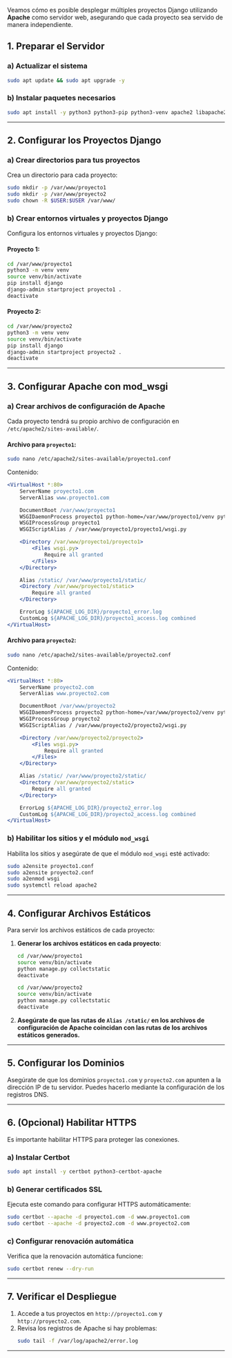 Veamos cómo es posible desplegar múltiples proyectos Django utilizando **Apache** como servidor web, asegurando que cada proyecto sea servido de manera independiente.
## **1. Preparar el Servidor**

### a) Actualizar el sistema
```bash
sudo apt update && sudo apt upgrade -y
```

### b) Instalar paquetes necesarios
```bash
sudo apt install -y python3 python3-pip python3-venv apache2 libapache2-mod-wsgi-py3
```

---

## **2. Configurar los Proyectos Django**

### a) Crear directorios para tus proyectos
Crea un directorio para cada proyecto:
```bash
sudo mkdir -p /var/www/proyecto1
sudo mkdir -p /var/www/proyecto2
sudo chown -R $USER:$USER /var/www/
```

### b) Crear entornos virtuales y proyectos Django
Configura los entornos virtuales y proyectos Django:

#### Proyecto 1:
```bash
cd /var/www/proyecto1
python3 -m venv venv
source venv/bin/activate
pip install django
django-admin startproject proyecto1 .
deactivate
```

#### Proyecto 2:
```bash
cd /var/www/proyecto2
python3 -m venv venv
source venv/bin/activate
pip install django
django-admin startproject proyecto2 .
deactivate
```

---

## **3. Configurar Apache con mod_wsgi**

### a) Crear archivos de configuración de Apache
Cada proyecto tendrá su propio archivo de configuración en `/etc/apache2/sites-available/`.

#### Archivo para `proyecto1`:
```bash
sudo nano /etc/apache2/sites-available/proyecto1.conf
```

Contenido:
```apache
<VirtualHost *:80>
    ServerName proyecto1.com
    ServerAlias www.proyecto1.com

    DocumentRoot /var/www/proyecto1
    WSGIDaemonProcess proyecto1 python-home=/var/www/proyecto1/venv python-path=/var/www/proyecto1
    WSGIProcessGroup proyecto1
    WSGIScriptAlias / /var/www/proyecto1/proyecto1/wsgi.py

    <Directory /var/www/proyecto1/proyecto1>
        <Files wsgi.py>
            Require all granted
        </Files>
    </Directory>

    Alias /static/ /var/www/proyecto1/static/
    <Directory /var/www/proyecto1/static>
        Require all granted
    </Directory>

    ErrorLog ${APACHE_LOG_DIR}/proyecto1_error.log
    CustomLog ${APACHE_LOG_DIR}/proyecto1_access.log combined
</VirtualHost>
```

#### Archivo para `proyecto2`:
```bash
sudo nano /etc/apache2/sites-available/proyecto2.conf
```

Contenido:
```apache
<VirtualHost *:80>
    ServerName proyecto2.com
    ServerAlias www.proyecto2.com

    DocumentRoot /var/www/proyecto2
    WSGIDaemonProcess proyecto2 python-home=/var/www/proyecto2/venv python-path=/var/www/proyecto2
    WSGIProcessGroup proyecto2
    WSGIScriptAlias / /var/www/proyecto2/proyecto2/wsgi.py

    <Directory /var/www/proyecto2/proyecto2>
        <Files wsgi.py>
            Require all granted
        </Files>
    </Directory>

    Alias /static/ /var/www/proyecto2/static/
    <Directory /var/www/proyecto2/static>
        Require all granted
    </Directory>

    ErrorLog ${APACHE_LOG_DIR}/proyecto2_error.log
    CustomLog ${APACHE_LOG_DIR}/proyecto2_access.log combined
</VirtualHost>
```

### b) Habilitar los sitios y el módulo `mod_wsgi`
Habilita los sitios y asegúrate de que el módulo `mod_wsgi` esté activado:

```bash
sudo a2ensite proyecto1.conf
sudo a2ensite proyecto2.conf
sudo a2enmod wsgi
sudo systemctl reload apache2
```

---

## **4. Configurar Archivos Estáticos**
Para servir los archivos estáticos de cada proyecto:

1. **Generar los archivos estáticos en cada proyecto**:
   ```bash
   cd /var/www/proyecto1
   source venv/bin/activate
   python manage.py collectstatic
   deactivate

   cd /var/www/proyecto2
   source venv/bin/activate
   python manage.py collectstatic
   deactivate
   ```

2. **Asegúrate de que las rutas de `Alias /static/` en los archivos de configuración de Apache coincidan con las rutas de los archivos estáticos generados.**

---

## **5. Configurar los Dominios**
Asegúrate de que los dominios `proyecto1.com` y `proyecto2.com` apunten a la dirección IP de tu servidor. Puedes hacerlo mediante la configuración de los registros DNS.

---

## **6. (Opcional) Habilitar HTTPS**
Es importante habilitar HTTPS para proteger las conexiones.

### a) Instalar Certbot
```bash
sudo apt install -y certbot python3-certbot-apache
```

### b) Generar certificados SSL
Ejecuta este comando para configurar HTTPS automáticamente:
```bash
sudo certbot --apache -d proyecto1.com -d www.proyecto1.com
sudo certbot --apache -d proyecto2.com -d www.proyecto2.com
```

### c) Configurar renovación automática
Verifica que la renovación automática funcione:
```bash
sudo certbot renew --dry-run
```

---

## **7. Verificar el Despliegue**
1. Accede a tus proyectos en `http://proyecto1.com` y `http://proyecto2.com`.
2. Revisa los registros de Apache si hay problemas:
   ```bash
   sudo tail -f /var/log/apache2/error.log
   ```

---
